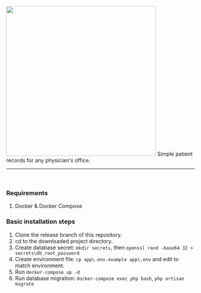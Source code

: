 <img src='https://github.com/junelsolis/medicoffice/blob/master/medicoffice-logo.png' width='400'>
Simple patient records for any physician's office.
<hr>


<br>

### Requirements
1. Docker & Docker Compose

### Basic installation steps
1. Clone the release branch of this repository.
1. cd to the downloaded project directory.
1. Create database secret: `mkdir secrets`, then `openssl rand -base64 32 > secrets\db_root_password`
1. Create environment file: `cp app\.env.example app\.env` and edit to match environment.
1. Run `docker-compose up -d`
1. Run database migration: `docker-compose exec php bash`, `php artisan migrate`

